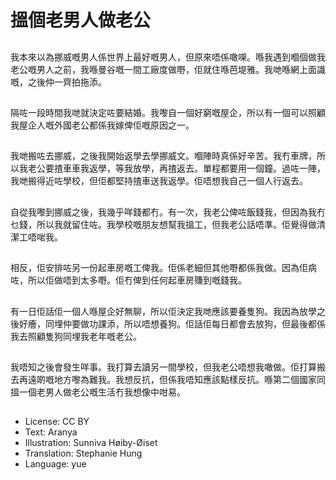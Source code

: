 # 搵個老男人做老公

##
我本來以為挪威嘅男人係世界上最好嘅男人，但原來唔係噉㗎。喺我遇到嗰個做我老公嘅男人之前，我喺曼谷嘅一間工廠度做嘢，佢就住喺芭堤雅。我哋喺網上面識嘅，之後仲一齊拍拖添。

##
隔咗一段時間我哋就決定咗要結婚。我嚟自一個好窮嘅屋企，所以有一個可以照顧我屋企人嘅外國老公都係我嫁俾佢嘅原因之一。

##
我哋搬咗去挪威，之後我開始返學去學挪威文。嗰陣時真係好辛苦。我冇車牌，所以我老公要揸車車我返學，等我放學，再揸返去。單程都要用一個鐘。過咗一陣，我哋搬得近咗學校，但佢都堅持揸車送我返學。佢唔想我自己一個人行返去。

##
自從我嚟到挪威之後，我幾乎咩錢都冇。有一次，我老公俾咗飯錢我，但因為我冇乜錢，所以我就留住咗。我學校嘅朋友想幫我搵工，但我老公話唔準。佢覺得做清潔工唔啱我。

##
相反，佢安排咗另一份起車房嘅工俾我。佢係老細但其他嘢都係我做。因為佢病咗，所以佢做唔到太多嘢。佢冇俾到任何起車房賺到嘅錢我。

##
有一日佢話佢一個人喺屋企好無聊，所以佢決定我哋應該要養隻狗。我因為放學之後好癐，同埋仲要做功課添，所以唔想養狗。佢話佢每日都會去放狗，但最後都係我去照顧隻狗同埋我老年嘅老公。

##
我唔知之後會發生咩事。我打算去讀另一間學校，但我老公唔想我噉做。佢打算搬去再遠啲嘅地方嚟為難我。我想反抗，但係我唔知應該點樣反抗。喺第二個國家同搵一個老男人做老公嘅生活冇我想像中咁易。

##
* License: CC BY
* Text: Aranya
* Illustration: Sunniva Høiby-Øiset
* Translation: Stephanie Hung
* Language: yue

